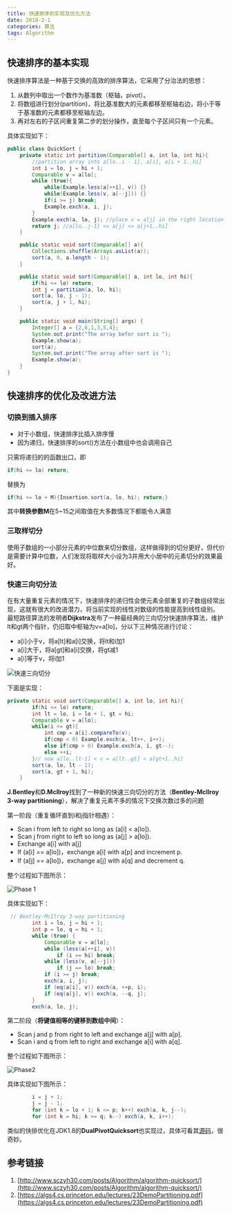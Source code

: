 ```yaml
---
title: 快速排序的实现及优化方法
date: 2018-2-1
categories: 算法
tags: Algorithm
---
```

## 快速排序的基本实现
快速排序算法是一种基于交换的高效的排序算法，它采用了分治法的思想：

1. 从数列中取出一个数作为基准数（枢轴，pivot）。
2. 将数组进行划分(partition)，将比基准数大的元素都移至枢轴右边，将小于等于基准数的元素都移至枢轴左边。
3. 再对左右的子区间重复第二步的划分操作，直至每个子区间只有一个元素。

<escape><!-- more --></escape>

具体实现如下：
```Java
public class QuickSort {
    private static int partition(Comparable[] a, int lo, int hi){
        //partition array into a[lo..i - 1], a[i], a[i + 1..hi]
        int i = lo, j = hi + 1;
        Comparable v = a[lo];
        while (true){
            while(Example.less(a[++i], v)) {}
            while(Example.less(v, a[--j])) {}
            if(i >= j) break;
            Example.exch(a, i, j);
        }
        Example.exch(a, lo, j); //place v = a[j] in the right location
        return j; //a[lo..j-1] <= a[j] <= a[j+1..hi]
    }

    public static void sort(Comparable[] a){
        Collections.shuffle(Arrays.asList(a));
        sort(a, 0, a.length - 1);
    }

    public static void sort(Comparable[] a, int lo, int hi){
        if(hi <= lo) return;
        int j = partition(a, lo, hi);
        sort(a, lo, j - 1);
        sort(a, j + 1, hi);
    }

    public static void main(String[] args) {
        Integer[] a = {2,6,1,3,5,4};
        System.out.print("The array befor sort is ");
        Example.show(a);
        sort(a);
        System.out.print("The array after sort is ");
        Example.show(a);
    }
}
```

## 快速排序的优化及改进方法
### 切换到插入排序
- 对于小数组，快速排序比插入排序慢
- 因为递归，快速排序的sort()方法在小数组中也会调用自己

只需将递归的的函数出口，即
```Java
if(hi <= lo) return;
```
替换为
```Java
if(hi <= lo + M){Insertion.sort(a, lo, hi); return;}

```
其中**转换参数M**在5~15之间取值在大多数情况下都能令人满意
### 三取样切分
使用子数组的一小部分元素的中位数来切分数组，这样做得到的切分更好，但代价是需要计算中位数，人们发现将取样大小设为3并用大小居中的元素切分的效果最好。
### 快速三向切分法
在有大量重复元素的情况下，快速排序的递归性会使元素全部重复的子数组经常出现，这就有很大的改进潜力，将当前实现的线性对数级的性能提高到线性级别。<escape><br></escape>
最短路径算法的发明者**Dijkstra**发布了一种最经典的三向切分快速排序算法，维护lt和gt两个指针，仍旧取中枢轴为v=a[lo]，分以下三种情况进行讨论：
- a[i]小于v，将a[lt]和a[i]交换，将lt和i加1
- a[i]大于，将a[gt]和a[i]交换，将gt减1
- a[i]等于v，将i加1 

![快速三向切分](http://img.blog.csdn.net/20160220202246946)

下面是实现：
```java
private static void sort(Comparable[] a, int lo, int hi){
        if(hi <= lo) return;
        int lt = lo, i = lo + 1, gt = hi;
        Comparable v = a[lo];
        while(i <= gt){
            int cmp = a[i].compareTo(v);
            if(cmp < 0) Example.exch(a, lt++, i++);
            else if(cmp > 0) Example.exch(a, i, gt--);
            else ++i;
        }// now a[lo..lt-1] < v = a[lt..gt] < a[gt+1..hi]
        sort(a, lo, lt - 1);
        sort(a, gt + 1, hi);
    }
```

**J.Bentley**和**D.McIlroy**找到了一种新的快速三向切分的方法（**Bentley-McIlroy 3-way partitioning**），解决了重复元素不多的情况下交换次数过多的问题<escape><br></escape>

第一阶段（重复循环直到i和j指针相遇）：

- Scan i from left to right so long as (a[i] < a[lo]).
- Scan j from right to left so long as (a[j] > a[lo]).
- Exchange a[i] with a[j]
- If (a[i] == a[lo])，exchange a[i] with a[p] and increment p.
- If (a[j] == a[lo])，exchange a[j] with a[q] and decrement q.

整个过程如下图所示：

![Phase 1](http://p158wkz8m.bkt.clouddn.com/quicksort3phase1.gif)

具体实现如下：

```java
 // Bentley-McIlroy 3-way partitioning
        int i = lo, j = hi + 1;
        int p = lo, q = hi + 1;
        while (true) {
            Comparable v = a[lo];
            while (less(a[++i], v))
                if (i == hi) break;
            while (less(v, a[--j]))
                if (j == lo) break;
            if (i >= j) break;
            exch(a, i, j);
            if (eq(a[i], v)) exch(a, ++p, i);
            if (eq(a[j], v)) exch(a, --q, j);
        }
        exch(a, lo, j);
```

第二阶段（**将键值相等的键移到数组中间**）：

- Scan j and p from right to left and exchange a[j] with a[p].
- Scan i and q from left to right and exchange a[i] with a[q].

整个过程如下图所示：

![Phase2](http://p158wkz8m.bkt.clouddn.com/quciksort3phase2.gif)

具体实现如下图所示：

```java
        i = j + 1;
        j = j - 1;
        for (int k = lo + 1; k <= p; k++) exch(a, k, j--);
        for (int k = hi; k >= q; k--) exch(a, k, i++);
```



类似的快排优化在JDK1.8的**DualPivotQuicksort**也实现过，具体可看其[源码](http://hg.openjdk.java.net/jdk8u/jdk8u/jdk/file/e2117e30fb39/src/share/classes/java/util/DualPivotQuicksort.java)，很奇妙。



## 参考链接
1. [http://www.sczyh30.com/posts/Algorithm/algorithm-quicksort/](http://www.sczyh30.com/posts/Algorithm/algorithm-quicksort/)
2. [https://algs4.cs.princeton.edu/lectures/23DemoPartitioning.pdf](https://algs4.cs.princeton.edu/lectures/23DemoPartitioning.pdf)